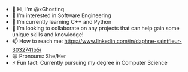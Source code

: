 - 👋 Hi, I’m @xGhostinq
- 👀 I’m interested in Software Engineering
- 🌱 I’m currently learning C++ and Python
- 💞️ I’m looking to collaborate on any projects that can help gain some unique skills and knowledge!
- 📫 How to reach me: https://www.linkedin.com/in/daphne-saintfleur-3032741b5/
- 😄 Pronouns: She/Her
- ⚡ Fun fact: Currently pursuing my degree in Computer Science

<!---
xGhostinq/xGhostinq is a ✨ special ✨ repository because its `README.md` (this file) appears on your GitHub profile.
You can click the Preview link to take a look at your changes.
--->
